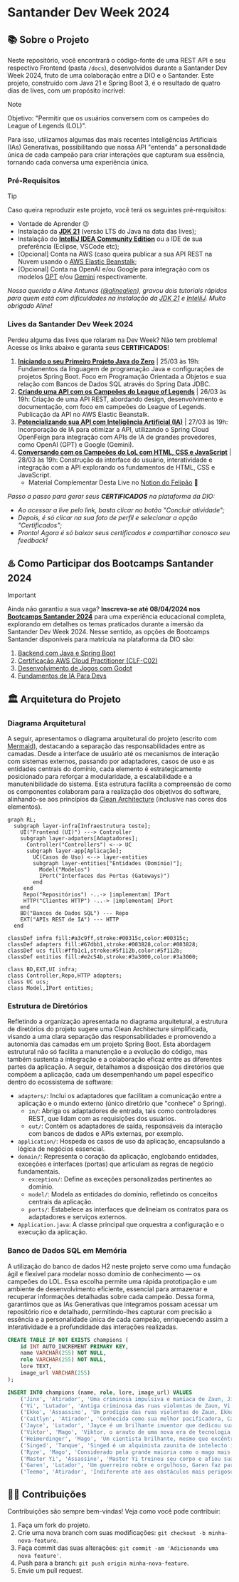 # Santander Dev Week 2024

## 📚 Sobre o Projeto

Neste repositório, você encontrará o código-fonte de uma REST API e seu respectivo Frontend (pasta `/docs`), desenvolvidos durante a Santander Dev Week 2024, fruto de uma colaboração entre a DIO e o Santander. Este projeto, construído com Java 21 e Spring Boot 3, é o resultado de quatro dias de lives, com um propósito incrível:

> [!NOTE]
> Objetivo: "Permitir que os usuários conversem com os campeões do League of Legends (LOL)".

Para isso, utilizamos algumas das mais recentes Inteligências Artificiais (IAs) Generativas, possibilitando que nossa API "entenda" a personalidade única de cada campeão para criar interações que capturam sua essência, tornando cada conversa uma experiência única.

### Pré-Requisitos

> [!TIP]
> Caso queira reproduzir este projeto, você terá os seguintes pré-requisitos:
> - Vontade de Aprender 😉
> - Instalação da **[JDK 21](https://www.oracle.com/br/java/technologies/downloads/#java21)** (versão LTS do Java na data das lives);
> - Instalação do **[IntelliJ IDEA Community Edition](https://www.jetbrains.com/idea/download)** ou a IDE de sua preferência (Eclipse, VSCode etc);
> - [Opcional] Conta na AWS (caso queira publicar a sua API REST na Nuvem usando o [AWS Elastic Beanstalk](https://aws.amazon.com/elasticbeanstalk);
> - [Opcional] Conta na OpenAI e/ou Google para integração com os modelos [GPT](https://platform.openai.com/docs/api-reference/chat/create) e/ou [Gemini](https://ai.google.dev/tutorials/rest_quickstart#text-only_input) respectivamente.
>
> _Nossa querida a Aline Antunes ([@alinealien](https://github.com/alinealien)), gravou dois tutoriais rápidos para quem está com dificuldades na instalação da [JDK 21](https://www.youtube.com/watch?v=3TLv67ihDvo) e [IntelliJ](https://www.youtube.com/watch?v=3TLv67ihDvo). Muito obrigado Aline!_

### Lives da Santander Dev Week 2024

Perdeu alguma das lives que rolaram na Dev Week? Não tem problema!
Acesse os links abaixo e garanta seus **CERTIFICADOS**!

1. **[Iniciando o seu Primeiro Projeto Java do Zero](https://web.dio.me/lives/iniciando-o-seu-primeiro-projeto-java-do-zero-santander-dev-week-2024)** | 25/03 às 19h:
   Fundamentos da linguagem de programação Java e configurações de projetos Spring Boot. Foco em Programação Orientada a Objetos e sua relação com Bancos de Dados SQL através do Spring Data JDBC.
2. **[Criando uma API com os Campeões do League of Legends](https://web.dio.me/lives/criando-uma-api-com-os-campeoes-do-league-of-legends-santander-dev-week-2024)** | 26/03 às 19h:
   Criação de uma API REST, abordando design, desenvolvimento e documentação, com foco em campeões do League of Legends. Publicação da API no AWS Elastic Beanstalk.
3. **[Potencializando sua API com Inteligência Artificial (IA)](https://web.dio.me/lives/potencializando-sua-api-com-inteligencia-artificial-ia-santander-dev-week-2024)** | 27/03 às 19h:
   Incorporação de IA para otimizar a API, utilizando o Spring Cloud OpenFeign para integração com APIs de IA de grandes provedores, como OpenAI (GPT) e Google (Gemini).
4. **[Conversando com os Campeões do LoL com HTML, CSS e JavaScript](https://web.dio.me/lives/conversando-com-os-campeoes-do-lol-com-html-css-e-javascript-santander-dev-week-2024)** | 28/03 às 19h:
   Construção da interface do usuário, interatividade e integração com a API explorando os fundamentos de HTML, CSS e JavaScript.
    - Material Complementar Desta Live no [Notion do Felipão](https://helpful-jump-17b.notion.site/Santander-Dev-Week-24-Integra-o-945ebd16b5e3462a9561b6beb6d7587d?pvs=4) 📰

_Passo a passo para gerar seus **CERTIFICADOS** na plataforma da DIO:_
- _Ao acessar a live pelo link, basta clicar no botão "Concluir atividade";_
- _Depois, é só clicar na sua foto de perfil e selecionar a opção "Certificados";_
- _Pronto! Agora é só baixar seus certificados e compartilhar conosco seu feedback!_

## ♨️ Como Participar dos Bootcamps Santander 2024

> [!IMPORTANT]
> Ainda não garantiu a sua vaga? **Inscreva-se até 08/04/2024 nos [Bootcamps Santander 2024](https://bit.ly/48S4DCy)** para uma experiência educacional completa, explorando em detalhes os temas praticados durante a imersão da Santander Dev Week 2024. Nesse sentido, as opções de Bootcamps Santander disponíveis para matrícula na plataforma da DIO são:
>
> 1. [Backend com Java e Spring Boot](https://web.dio.me/track/santander-2024-backend-com-java)
> 2. [Certificação AWS Cloud Practitioner (CLF-C02)](https://web.dio.me/track/santander-2024-preparatorio-certificacao-aws)
> 3. [Desenvolvimento de Jogos com Godot](https://web.dio.me/track/santander-2024-criando-jogos-com-godot)
> 4. [Fundamentos de IA Para Devs](https://web.dio.me/track/santander-2024-fundamentos-de-ia-para-devs)

## 🏛️ Arquitetura do Projeto

### Diagrama Arquitetural
A seguir, apresentamos o diagrama arquitetural do projeto (escrito com [Mermaid](https://mermaid.js.org/)), destacando a separação das responsabilidades entre as camadas. Desde a interface de usuário até os mecanismos de interação com sistemas externos, passando por adaptadores, casos de uso e as entidades centrais do domínio, cada elemento é estrategicamente posicionado para reforçar a modularidade, a escalabilidade e a manutenibilidade do sistema. Esta estrutura facilita a compreensão de como os componentes colaboram para a realização dos objetivos do software, alinhando-se aos princípios da [Clean Architecture](https://blog.cleancoder.com/uncle-bob/2012/08/13/the-clean-architecture.html) (inclusive nas cores dos elementos).

```mermaid
graph RL;
  subgraph layer-infra[Infraestrutura teste];
    UI("Frontend (UI)") ---> Controller
    subgraph layer-adpaters[Adaptadores];
      Controller("Controllers") <--> UC
      subgraph layer-app[Aplicação];
        UC(Casos de Uso) <--> layer-entities
        subgraph layer-entities["Entidades (Domínio)"];
          Model("Modelos")
          IPort("Interfaces das Portas (Gateways)")
        end
     end
     Repo("Repositórios") -..-> |implementam| IPort
     HTTP("Clientes HTTP") -..-> |implementam| IPort
    end
    BD("Bancos de Dados SQL") --- Repo
    EXT("APIs REST de IA") --- HTTP
  end

classDef infra fill:#a3c9ff,stroke:#00315c,color:#00315c;
classDef adapters fill:#67dbb1,stroke:#003828,color:#003828;
classDef ucs fill:#ffb1c1,stroke:#5f112b,color:#5f112b;
classDef entities fill:#e2c54b,stroke:#3a3000,color:#3a3000;

class BD,EXT,UI infra;
class Controller,Repo,HTTP adapters;
class UC ucs;
class Model,IPort entities;
```

### Estrutura de Diretórios

Refletindo a organização apresentada no diagrama arquitetural, a estrutura de diretórios do projeto sugere uma Clean Architecture simplificada, visando a uma clara separação das responsabilidades e promovendo a autonomia das camadas em um projeto Spring Boot. Esta abordagem estrutural não só facilita a manutenção e a evolução do código, mas também sustenta a integração e a colaboração eficaz entre as diferentes partes da aplicação. A seguir, detalhamos a disposição dos diretórios que compõem a aplicação, cada um desempenhando um papel específico dentro do ecossistema de software:

-   `adapters/`: Inclui os adaptadores que facilitam a comunicação entre a aplicação e o mundo externo (único diretório que "conhece" o Spring).
    -   `in/`: Abriga os adaptadores de entrada, tais como controladores REST, que lidam com as requisições dos usuários.
    -   `out/`: Contém os adaptadores de saída, responsáveis da interação com bancos de dados e APIs externas, por exemplo.
-   `application/`: Hospeda os casos de uso da aplicação, encapsulando a lógica de negócios essencial.
-   `domain/`: Representa o coração da aplicação, englobando entidades, exceções e interfaces (portas) que articulam as regras de negócio fundamentais.
    -   `exception/`: Define as exceções personalizadas pertinentes ao domínio.
    -   `model/`: Modela as entidades do domínio, refletindo os conceitos centrais da aplicação.
    -   `ports/`: Estabelece as interfaces que delineiam os contratos para os adaptadores e serviços externos.
-   `Application.java`: A classe principal que orquestra a configuração e o execução da aplicação.

### Banco de Dados SQL em Memória

A utilização do banco de dados H2 neste projeto serve como uma fundação ágil e flexível para modelar nosso domínio de conhecimento — os campeões do LOL. Essa escolha permite uma rápida prototipação e um ambiente de desenvolvimento eficiente, essencial para armazenar e recuperar informações detalhadas sobre cada campeão. Dessa forma, garantimos que as IAs Generativas que integramos possam acessar um repositório rico e detalhado, permitindo-lhes capturar com precisão a essência e a personalidade única de cada campeão, enriquecendo assim a interatividade e a profundidade das interações realizadas.

```sql
CREATE TABLE IF NOT EXISTS champions (
    id INT AUTO_INCREMENT PRIMARY KEY,
    name VARCHAR(255) NOT NULL,
    role VARCHAR(255) NOT NULL,
    lore TEXT,
    image_url VARCHAR(255)
);

INSERT INTO champions (name, role, lore, image_url) VALUES
    ('Jinx', 'Atirador', 'Uma criminosa impulsiva e maníaca de Zaun, Jinx vive para disseminar o caos sem se preocupar com as consequências. Com um arsenal de armas mortais, ela detona as explosões mais altas e mais luminosas para deixar um rastro de destruição e pânico por onde passa. Jinx abomina o tédio e deixa alegremente sua marca caótica de pandemônio aonde quer que vá.', 'https://ddragon.leagueoflegends.com/cdn/img/champion/splash/Jinx_0.jpg'),
    ('Vi', 'Lutador', 'Antiga criminosa das ruas violentas de Zaun, Vi é uma mulher temível, impulsiva e explosiva que tem muito pouco respeito por autoridades. Após ter crescido completamente só, Vi desenvolveu instintos de sobrevivência extremamente certeiros e um senso de humor extremamente ácido. Agora trabalhando com os Vigias de Piltover para manter a paz, ela porta poderosas manoplas hextec capazes de esmagar paredes e suspeitos com a mesma facilidade.', 'https://ddragon.leagueoflegends.com/cdn/img/champion/splash/Vi_0.jpg'),
    ('Ekko', 'Assassino', 'Um prodígio das ruas violentas de Zaun, Ekko manipula o tempo para reverter qualquer situação a seu favor. Usando sua própria invenção, o Revo-Z, ele explora as possíveis bifurcações da realidade para criar o momento perfeito. Embora valorize muito sua liberdade, quando algo ameaça seus amigos, ele não mede esforços para defendê-los. Para meros observadores, Ekko parece conseguir o impossível sempre de primeira.', 'https://ddragon.leagueoflegends.com/cdn/img/champion/splash/Ekko_0.jpg'),
    ('Caitlyn', 'Atirador', 'Conhecida como sua melhor pacificadora, Caitlyn também é a melhor escolha de Piltover para livrar a cidade de seus elementos criminosos elusivos. É comum que ela faça dupla com Vi, agindo como um contraponto de calmaria para a natureza impetuosa de sua parceira. Mesmo carregando um rifle hextec único, a arma mais poderosa de Caitlyn é seu intelecto superior, que permite que ela prepare elaboradas armadilhas para qualquer fora da lei tolo o suficiente para operar na Cidade do Progresso.', 'https://ddragon.leagueoflegends.com/cdn/img/champion/splash/Caitlyn_0.jpg'),
    ('Jayce', 'Lutador', 'Jayce é um brilhante inventor que dedicou sua vida a defender Piltover e sua implacável busca pelo progresso. Com seu martelo hextech transformador em mãos, Jayce usa sua força, coragem e considerável inteligência para proteger sua cidade natal. Embora seja aclamado pela cidade como herói, ele não gosta muito da atenção que o heroísmo traz. Mesmo assim, o coração de Jayce está no lugar certo e até aqueles que invejam suas habilidades naturais são gratos à forma como ele protege a Cidade do Progresso.', 'https://ddragon.leagueoflegends.com/cdn/img/champion/splash/Jayce_0.jpg'),
    ('Viktor', 'Mago', 'Viktor, o arauto de uma nova era de tecnologia, devotou sua vida ao avanço da humanidade. Um idealista que busca elevar o povo de Zaun a um novo nível de compreensão, ele acredita que somente ao aceitar a evolução gloriosa da tecnologia será possível que a humanidade alcance seu verdadeiro potencial. Com um corpo melhorado por aço e ciência, Viktor é zeloso na sua busca por este brilhante futuro.', 'https://ddragon.leagueoflegends.com/cdn/img/champion/splash/Viktor_0.jpg'),
    ('Heimerdinger', 'Mago', 'Um cientista brilhante, mesmo que excêntrico, o Professor Cecil B. Heimerdinger é um dos inventores mais inovadores e estimados que Piltover já conheceu. Incansável em seu trabalho ao ponto da obsessão neurótica, ele busca responder as questões mais impenetráveis do universo. Apesar de suas teorias frequentemente parecerem obscuras e esotéricas, Heimerdinger produziu algumas das máquinas mais miraculosas, sem mencionar letais, de Piltover e ajusta constantemente suas invenções para torná-las ainda mais eficientes.', 'https://ddragon.leagueoflegends.com/cdn/img/champion/splash/Heimerdinger_0.jpg'),
    ('Singed', 'Tanque', 'Singed é um alquimista zaunita de intelecto inigualável, que devotou sua vida a ultrapassar os limites do conhecimento; e nenhum preço, nem sua própria sanidade, é alto demais. Existe cura para sua loucura? Suas misturas raramente falham, mas, para muitos, Singed perdeu qualquer noção da humanidade, deixando uma trilha tóxica de miséria e terror no seu caminho.', 'https://ddragon.leagueoflegends.com/cdn/img/champion/splash/Singed_0.jpg'),
    ('Ryze', 'Mago', 'Considerado pela grande maioria como o mago mais habilidoso de Runeterra, Ryze é um arquimago ancião e amargo que carrega um enorme peso. Dotado de um enorme poder arcano e de uma notável estrutura física, ele busca incansavelmente pelas Runas Globais, que são fragmentos de magia pura que um dia criaram o mundo a partir do nada. Ele deve recuperar esses artefatos antes que eles caiam em mãos erradas, pois Ryze conhece bem os horrores que eles podem infligir em Runeterra.', 'https://ddragon.leagueoflegends.com/cdn/img/champion/splash/Ryze_0.jpg'),
    ('Master Yi', 'Assassino', 'Master Yi treinou seu corpo e afiou sua mente para que pensamento e ação se tornassem quase um só. Embora ele prefira recorrer à violência como último recurso, a leveza e a velocidade de sua espada garantem uma resolução sempre veloz. Como um dos últimos praticantes da arte ioniana do Wuju, Yi dedicou sua vida a preservar o legado de seu povo, avaliando potenciais discípulos com as Sete Lentes da Perspicácia para identificar qual deles era o mais digno.', 'https://ddragon.leagueoflegends.com/cdn/img/champion/splash/MasterYi_0.jpg'),
    ('Garen', 'Lutador', 'Um guerreiro nobre e orgulhoso, Garen faz parte da Vanguarda Destemida. Popular entre seus companheiros e respeitado o suficiente por seus inimigos, sua reputação é nada mais do que o esperado de um herdeiro da prestigiosa família Stemmaguarda, encarregada de defender Demacia e seus ideais. Vestido com uma armadura resistente à magia e empunhando uma poderosa espada, Garen está sempre pronto para confrontar magos e feiticeiros no campo de batalha, em um verdadeiro furacão de aço virtuoso.', 'https://ddragon.leagueoflegends.com/cdn/img/champion/splash/Garen_0.jpg'),
    ('Teemo', 'Atirador', 'Indiferente até aos obstáculos mais perigosos e ameaçadores, Teemo vasculha o mundo com infinito entusiasmo e animação. Um yordle com uma inabalável moral que se orgulha de seguir o Código dos Escoteiros de Bandópolis, às vezes com tanta dedicação que não se toca das possíveis consequências de suas ações. Embora alguns duvidem da existência dos escoteiros, uma coisa é certa: nunca se deve duvidar das convicções de Teemo.', 'https://ddragon.leagueoflegends.com/cdn/img/champion/splash/Teemo_0.jpg');
```

## 👩‍💻 Contribuições

Contribuições são sempre bem-vindas! Veja como você pode contribuir:

1. Faça um fork do projeto.
2. Crie uma nova branch com suas modificações: `git checkout -b minha-nova-feature`.
3. Faça commit das suas alterações: `git commit -am 'Adicionando uma nova feature'`.
4. Push para a branch: `git push origin minha-nova-feature`.
5. Envie um pull request.
